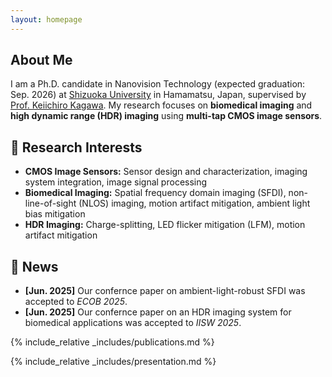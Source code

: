 ```yaml
---
layout: homepage
---
```

## About Me

I am a Ph.D. candidate in Nanovision Technology (expected graduation: Sep. 2026) at [Shizuoka University](https://www.shizuoka.ac.jp/english/) in Hamamatsu, Japan, supervised by [Prof. Keiichiro Kagawa](https://idl.rie.shizuoka.ac.jp/~kagawa/). My research focuses on **biomedical imaging** and **high dynamic range (HDR) imaging** using **multi-tap CMOS image sensors**.

## 📸 Research Interests

- **CMOS Image Sensors:** Sensor design and characterization, imaging system integration, image signal processing  
- **Biomedical Imaging:** Spatial frequency domain imaging (SFDI), non-line-of-sight (NLOS) imaging, motion artifact mitigation, ambient light bias mitigation  
- **HDR Imaging:** Charge-splitting, LED flicker mitigation (LFM), motion artifact mitigation

## 🚀 News

- **[Jun. 2025]** Our confernce paper on ambient-light-robust SFDI was accepted to *ECOB 2025*.  
- **[Jun. 2025]** Our confernce paper on an HDR imaging system for biomedical applications was accepted to *IISW 2025*.

{% include_relative _includes/publications.md %}

{% include_relative _includes/presentation.md %}
